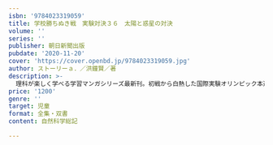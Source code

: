 ```yaml
---
isbn: '9784023319059'
title: 学校勝ちぬき戦　実験対決３６　太陽と惑星の対決
volume: ''
series: ''
publisher: 朝日新聞出版
pubdate: '2020-11-20'
cover: 'https://cover.openbd.jp/9784023319059.jpg'
author: ストーリーａ．／洪鐘賢／著
description: >-
  理科が楽しく学べる学習マンガシリーズ最新刊。初戦から白熱した国際実験オリンピック本選、対決を控えたチームの間で激しい心理戦が繰り広げられ、予想もしなかった出来事で対決が延期に！　太陽系の誕生や構成要素、流星と隕石など、太陽や惑星について楽しく学ぼう。
price: '1200'
genre: ''
target: 児童
format: 全集・双書
content: 自然科学総記

---
```

